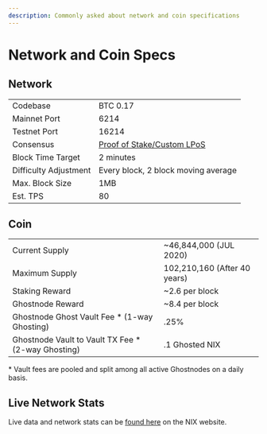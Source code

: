 ```yaml
---
description: Commonly asked about network and coin specifications
---
```


# Network and Coin Specs

## Network

|  |  |
| :--- | :--- |
| Codebase | BTC 0.17 |
| Mainnet Port | 6214 |
| Testnet Port | 16214 |
| Consensus | [Proof of Stake/Custom LPoS](consensus.md) |
| Block Time Target | 2 minutes |
| Difficulty Adjustment | Every block, 2 block moving average |
| Max. Block Size | 1MB |
| Est. TPS | 80 |

## Coin

|  |  |
| :--- | :--- |
| Current Supply | ~46,844,000 \(JUL 2020\) |
| Maximum Supply | 102,210,160 \(After 40 years\) |
| Staking Reward | ~2.6 per block |
| Ghostnode Reward | ~8.4 per block |
| Ghostnode Ghost Vault Fee \* \(1-way Ghosting\) | .25% |
| Ghostnode Vault to Vault TX Fee \* \(2-way Ghosting\) | .1 Ghosted NIX |

 \* Vault fees are pooled and split among all active Ghostnodes on a daily basis.

## Live Network Stats

Live data and network stats can be [found here](https://data.nixplatform.io/) on the NIX website.

